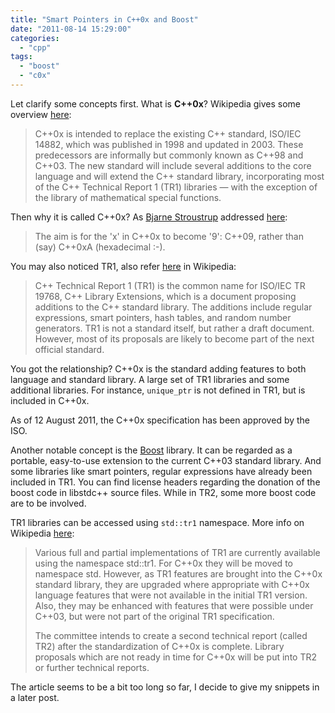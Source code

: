 ```yaml
---
title: "Smart Pointers in C++0x and Boost"
date: "2011-08-14 15:29:00"
categories: 
  - "cpp"
tags: 
  - "boost"
  - "c0x"
---
```


Let clarify some concepts first. What is **C++0x**? Wikipedia gives some overview [here](http://en.wikipedia.org/wiki/C++0x):

> C++0x is intended to replace the existing C++ standard, ISO/IEC 14882, which was published in 1998 and updated in 2003. These predecessors are informally but commonly known as C++98 and C++03. The new standard will include several additions to the core language and will extend the C++ standard library, incorporating most of the C++ Technical Report 1 (TR1) libraries — with the exception of the library of mathematical special functions.

Then why it is called C++0x? As [Bjarne Stroustrup](http://www.research.att.com/~bs/homepage.html) addressed [here](http://www2.research.att.com/~bs/bs_faq.html#When-next-standard):

> The aim is for the 'x' in C++0x to become '9': C++09, rather than (say) C++0xA (hexadecimal :-).

You may also noticed TR1, also refer [here](http://en.wikipedia.org/wiki/C++_Technical_Report_1) in Wikipedia:

> C++ Technical Report 1 (TR1) is the common name for ISO/IEC TR 19768, C++ Library Extensions, which is a document proposing additions to the C++ standard library. The additions include regular expressions, smart pointers, hash tables, and random number generators. TR1 is not a standard itself, but rather a draft document. However, most of its proposals are likely to become part of the next official standard.

You got the relationship? C++0x is the standard adding features to both language and standard library. A large set of TR1 libraries and some additional libraries. For instance, `unique_ptr` is not defined in TR1, but is included in C++0x.

As of 12 August 2011, the C++0x specification has been approved by the ISO.

Another notable concept is the [Boost](http://www.boost.org/) library. It can be regarded as a portable, easy-to-use extension to the current C++03 standard library. And some libraries like smart pointers, regular expressions have already been included in TR1. You can find license headers regarding the donation of the boost code in libstdc++ source files. While in TR2, some more boost code are to be involved.

TR1 libraries can be accessed using `std::tr1` namespace. More info on Wikipedia [here](http://en.wikipedia.org/wiki/C++0x#C.2B.2B_standard_library_changes):

> Various full and partial implementations of TR1 are currently available using the namespace std::tr1. For C++0x they will be moved to namespace std. However, as TR1 features are brought into the C++0x standard library, they are upgraded where appropriate with C++0x language features that were not available in the initial TR1 version. Also, they may be enhanced with features that were possible under C++03, but were not part of the original TR1 specification.
> 
> The committee intends to create a second technical report (called TR2) after the standardization of C++0x is complete. Library proposals which are not ready in time for C++0x will be put into TR2 or further technical reports.

The article seems to be a bit too long so far, I decide to give my snippets in a later post.
